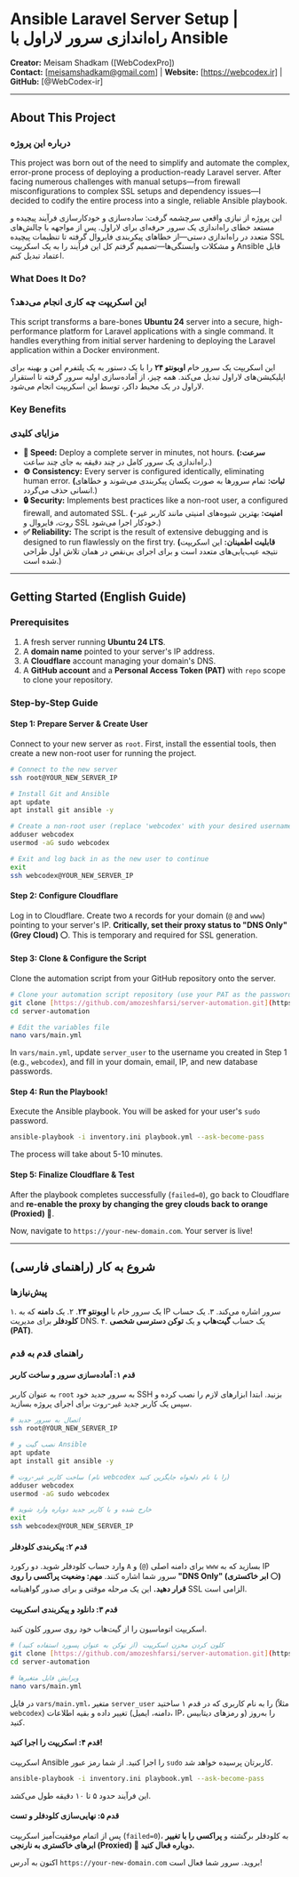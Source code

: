 # Ansible Laravel Server Setup | راه‌اندازی سرور لاراول با Ansible

**Creator:** Meisam Shadkam ([WebCodexPro])  
**Contact:** [meisamshadkam@gmail.com] | **Website:** [https://webcodex.ir] | **GitHub:** [@WebCodex-ir]

---

## About This Project
### درباره این پروژه

This project was born out of the need to simplify and automate the complex, error-prone process of deploying a production-ready Laravel server. After facing numerous challenges with manual setups—from firewall misconfigurations to complex SSL setups and dependency issues—I decided to codify the entire process into a single, reliable Ansible playbook.

این پروژه از نیازی واقعی سرچشمه گرفت: ساده‌سازی و خودکارسازی فرآیند پیچیده و مستعد خطای راه‌اندازی یک سرور حرفه‌ای برای لاراول. پس از مواجهه با چالش‌های متعدد در راه‌اندازی دستی—از خطاهای پیکربندی فایروال گرفته تا تنظیمات پیچیده SSL و مشکلات وابستگی‌ها—تصمیم گرفتم کل این فرآیند را به یک اسکریپت Ansible قابل اعتماد تبدیل کنم.

### What Does It Do?
### این اسکریپت چه کاری انجام می‌دهد؟

This script transforms a bare-bones **Ubuntu 24** server into a secure, high-performance platform for Laravel applications with a single command. It handles everything from initial server hardening to deploying the Laravel application within a Docker environment.

این اسکریپت یک سرور خام **اوبونتو ۲۴** را با یک دستور به یک پلتفرم امن و بهینه برای اپلیکیشن‌های لاراول تبدیل می‌کند. همه چیز، از آماده‌سازی اولیه سرور گرفته تا استقرار لاراول در یک محیط داکر، توسط این اسکریپت انجام می‌شود.

### Key Benefits
### مزایای کلیدی

* **🚀 Speed:** Deploy a complete server in minutes, not hours.
    **(سرعت:** راه‌اندازی یک سرور کامل در چند دقیقه به جای چند ساعت.)
* **⚙️ Consistency:** Every server is configured identically, eliminating human error.
    **(ثبات:** تمام سرورها به صورت یکسان پیکربندی می‌شوند و خطاهای انسانی حذف می‌گردد.)
* **🔒 Security:** Implements best practices like a non-root user, a configured firewall, and automated SSL.
    **(امنیت:** بهترین شیوه‌های امنیتی مانند کاربر غیر-روت، فایروال و SSL خودکار اجرا می‌شود.)
* **✅ Reliability:** The script is the result of extensive debugging and is designed to run flawlessly on the first try.
    **(قابلیت اطمینان:** این اسکریپت نتیجه عیب‌یابی‌های متعدد است و برای اجرای بی‌نقص در همان تلاش اول طراحی شده است.)

---

## Getting Started (English Guide)

### Prerequisites

1.  A fresh server running **Ubuntu 24 LTS**.
2.  A **domain name** pointed to your server's IP address.
3.  A **Cloudflare** account managing your domain's DNS.
4.  A **GitHub account** and a **Personal Access Token (PAT)** with `repo` scope to clone your repository.

### Step-by-Step Guide

#### Step 1: Prepare Server & Create User
Connect to your new server as `root`. First, install the essential tools, then create a new non-root user for running the project.
```bash
# Connect to the new server
ssh root@YOUR_NEW_SERVER_IP

# Install Git and Ansible
apt update
apt install git ansible -y

# Create a non-root user (replace 'webcodex' with your desired username)
adduser webcodex
usermod -aG sudo webcodex

# Exit and log back in as the new user to continue
exit
ssh webcodex@YOUR_NEW_SERVER_IP
````

#### Step 2: Configure Cloudflare

Log in to Cloudflare. Create two `A` records for your domain (`@` and `www`) pointing to your server's IP. **Critically, set their proxy status to "DNS Only" (Grey Cloud) ⚪**. This is temporary and required for SSL generation.

#### Step 3: Clone & Configure the Script

Clone the automation script from your GitHub repository onto the server.

```bash
# Clone your automation script repository (use your PAT as the password)
git clone [https://github.com/amozeshfarsi/server-automation.git](https://github.com/amozeshfarsi/server-automation.git)
cd server-automation

# Edit the variables file
nano vars/main.yml
```

In `vars/main.yml`, update `server_user` to the username you created in Step 1 (e.g., `webcodex`), and fill in your domain, email, IP, and new database passwords.

#### Step 4: Run the Playbook\!

Execute the Ansible playbook. You will be asked for your user's `sudo` password.

```bash
ansible-playbook -i inventory.ini playbook.yml --ask-become-pass
```

The process will take about 5-10 minutes.

#### Step 5: Finalize Cloudflare & Test

After the playbook completes successfully (`failed=0`), go back to Cloudflare and **re-enable the proxy by changing the grey clouds back to orange (Proxied) 🔶**.

Now, navigate to `https://your-new-domain.com`. Your server is live\!

-----

## شروع به کار (راهنمای فارسی)

### پیش‌نیازها

۱. یک سرور خام با **اوبونتو ۲۴**.
۲. یک **دامنه** که به IP سرور اشاره می‌کند.
۳. یک حساب **کلودفلر** برای مدیریت DNS.
۴. یک حساب **گیت‌هاب** و یک **توکن دسترسی شخصی (PAT)**.

### راهنمای قدم به قدم

#### قدم ۱: آماده‌سازی سرور و ساخت کاربر

به عنوان کاربر `root` به سرور جدید خود SSH بزنید. ابتدا ابزارهای لازم را نصب کرده و سپس یک کاربر جدید غیر-روت برای اجرای پروژه بسازید.

```bash
# اتصال به سرور جدید
ssh root@YOUR_NEW_SERVER_IP

# نصب گیت و Ansible
apt update
apt install git ansible -y

# ساخت کاربر غیر-روت (نام webcodex را با نام دلخواه جایگزین کنید)
adduser webcodex
usermod -aG sudo webcodex

# خارج شده و با کاربر جدید دوباره وارد شوید
exit
ssh webcodex@YOUR_NEW_SERVER_IP
```

#### قدم ۲: پیکربندی کلودفلر

وارد حساب کلودفلر شوید. دو رکورد `A` برای دامنه اصلی (`@`) و `www` بسازید که به IP سرور شما اشاره کنند. **مهم: وضعیت پراکسی را روی "DNS Only" (ابر خاکستری ⚪) قرار دهید.** این یک مرحله موقتی و برای صدور گواهینامه SSL الزامی است.

#### قدم ۳: دانلود و پیکربندی اسکریپت

اسکریپت اتوماسیون را از گیت‌هاب خود روی سرور کلون کنید.

```bash
# کلون کردن مخزن اسکریپت (از توکن به عنوان پسورد استفاده کنید)
git clone [https://github.com/amozeshfarsi/server-automation.git](https://github.com/amozeshfarsi/server-automation.git)
cd server-automation

# ویرایش فایل متغیرها
nano vars/main.yml
```

در فایل `vars/main.yml`، متغیر `server_user` را به نام کاربری که در قدم ۱ ساختید (مثلاً `webcodex`) تغییر داده و بقیه اطلاعات (دامنه، ایمیل، IP، و رمزهای دیتابیس) را به‌روز کنید.

#### قدم ۴: اسکریپت را اجرا کنید\!

اسکریپت Ansible را اجرا کنید. از شما رمز عبور `sudo` کاربرتان پرسیده خواهد شد.

```bash
ansible-playbook -i inventory.ini playbook.yml --ask-become-pass
```

این فرآیند حدود ۵ تا ۱۰ دقیقه طول می‌کشد.

#### قدم ۵: نهایی‌سازی کلودفلر و تست

پس از اتمام موفقیت‌آمیز اسکریپت (`failed=0`)، به کلودفلر برگشته و **پراکسی را با تغییر ابرهای خاکستری به نارنجی (Proxied) 🔶 دوباره فعال کنید.**

اکنون به آدرس `https://your-new-domain.com` بروید. سرور شما فعال است\!

